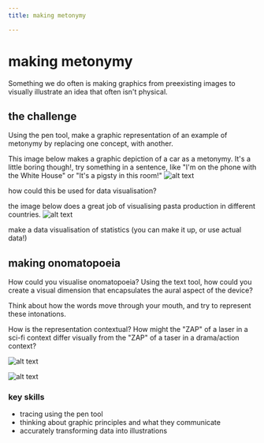 ```yaml
---
title: making metonymy

---
```


# making metonymy

Something we do often is making graphics from preexisting images to visually illustrate an idea that often isn't physical. 

## the challenge
Using the pen tool, make a graphic representation of an example of metonymy by replacing one concept, with another.

This image below makes a graphic depiction of a car as a metonymy. It's a little boring though!, try something in a sentence, like "I'm on the phone with the White House" or "It's a pigsty in this room!"
![alt text](https://files.slack.com/files-pri/T0HTW3H0V-F052XV0R82X/image.png?pub_secret=b1a660ca02)

how could this be used for data visualisation? 

the image below does a great job of visualising pasta production in different countries.
![alt text](https://files.slack.com/files-pri/T0HTW3H0V-F052HM1U6T1/image.png?pub_secret=1be337d7be)

make a data visualisation of statistics (you can make it up, or use actual data!)

## making onomatopoeia

How could you visualise onomatopoeia? Using the text tool, how could you create a visual dimension that encapsulates the aural aspect of the device?

Think about how the words move through your mouth, and try to represent these intonations.

How is the representation contextual? How might the "ZAP" of a laser in a sci-fi context differ visually from the "ZAP" of a taser in a drama/action context?

![alt text](https://files.slack.com/files-pri/T0HTW3H0V-F052HQ2DYNT/screenshot_2023-04-12_at_14.35.52.png?pub_secret=c7b395149e)

![alt text](https://files.slack.com/files-pri/T0HTW3H0V-F052YANGVV0/screenshot_2023-04-12_at_14.35.57.png?pub_secret=6ca795c1ca)

### key skills
* tracing using the pen tool
* thinking about graphic principles and what they communicate
* accurately transforming data into illustrations
